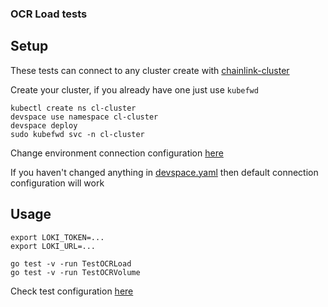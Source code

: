 ### OCR Load tests

## Setup
These tests can connect to any cluster create with [chainlink-cluster](../../../charts/chainlink-cluster/README.md)

Create your cluster, if you already have one just use `kubefwd`
```
kubectl create ns cl-cluster
devspace use namespace cl-cluster
devspace deploy
sudo kubefwd svc -n cl-cluster
```

Change environment connection configuration [here](../../../charts/chainlink-cluster/connect.toml)

If you haven't changed anything in [devspace.yaml](../../../crib/devspace.yaml) then default connection configuration will work

## Usage

```
export LOKI_TOKEN=...
export LOKI_URL=...

go test -v -run TestOCRLoad
go test -v -run TestOCRVolume
```

Check test configuration [here](config.toml)
